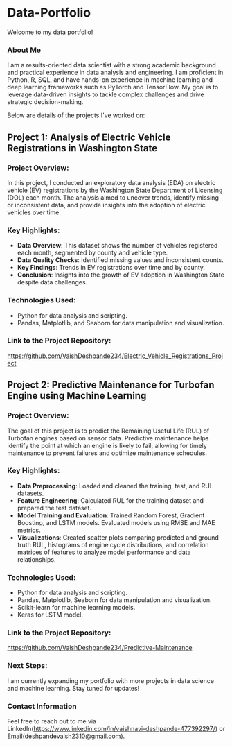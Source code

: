 # Data-Portfolio

Welcome to my data portfolio! 

### About Me

I am a results-oriented data scientist with a strong academic background and practical experience in data analysis and engineering. I am proficient in Python, R, SQL, and have hands-on experience in machine learning and deep learning frameworks such as PyTorch and TensorFlow. My goal is to leverage data-driven insights to tackle complex challenges and drive strategic decision-making.

Below are details of the projects I've worked on:

## Project 1: Analysis of Electric Vehicle Registrations in Washington State

### Project Overview:
In this project, I conducted an exploratory data analysis (EDA) on electric vehicle (EV) registrations by the Washington State Department of Licensing (DOL) each month. The analysis aimed to uncover trends, identify missing or inconsistent data, and provide insights into the adoption of electric vehicles over time.

### Key Highlights:
- **Data Overview**: This dataset shows the number of vehicles registered each month, segmented by county and vehicle type.
- **Data Quality Checks**: Identified missing values and inconsistent counts.
- **Key Findings**: Trends in EV registrations over time and by county.
- **Conclusion**: Insights into the growth of EV adoption in Washington State despite data challenges.

### Technologies Used:
- Python for data analysis and scripting.
- Pandas, Matplotlib, and Seaborn for data manipulation and visualization.

### Link to the Project Repository:
https://github.com/VaishDeshpande234/Electric_Vehicle_Registrations_Project

## Project 2: Predictive Maintenance for Turbofan Engine using Machine Learning

### Project Overview:
The goal of this project is to predict the Remaining Useful Life (RUL) of Turbofan engines based on sensor data. Predictive maintenance helps identify the point at which an engine is likely to fail, allowing for timely maintenance to prevent failures and optimize maintenance schedules.

### Key Highlights:
- **Data Preprocessing**: Loaded and cleaned the training, test, and RUL datasets.
- **Feature Engineering**: Calculated RUL for the training dataset and prepared the test dataset.
- **Model Training and Evaluation**: Trained Random Forest, Gradient Boosting, and LSTM models. Evaluated models using RMSE and MAE metrics.
- **Visualizations**: Created scatter plots comparing predicted and ground truth RUL, histograms of engine cycle distributions, and correlation matrices of features to analyze model performance and data relationships.

### Technologies Used:
- Python for data analysis and scripting.
- Pandas, Matplotlib, Seaborn for data manipulation and visualization.
- Scikit-learn for machine learning models.
- Keras for LSTM model.

### Link to the Project Repository:
https://github.com/VaishDeshpande234/Predictive-Maintenance

### Next Steps:
I am currently expanding my portfolio with more projects in data science and machine learning. Stay tuned for updates!

### Contact Information
Feel free to reach out to me via LinkedIn(https://www.linkedin.com/in/vaishnavi-deshpande-477392297/) or Email(deshpandevaish2310@gmail.com).
